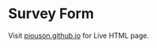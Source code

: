 # Survey Form

Visit [piouson.github.io](https://piouson.github.io/survey-form/) for Live HTML page.
